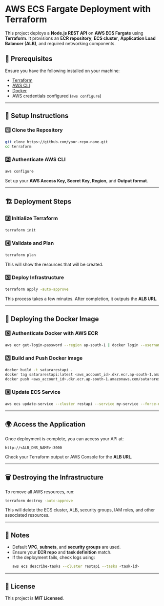 # AWS ECS Fargate Deployment with Terraform



This project deploys a **Node.js REST API** on **AWS ECS Fargate** using **Terraform**. It provisions an **ECR repository**, **ECS cluster**, **Application Load Balancer (ALB)**, and required networking components.

## 🚀 Prerequisites

Ensure you have the following installed on your machine:

- [Terraform](https://developer.hashicorp.com/terraform/downloads)
- [AWS CLI](https://aws.amazon.com/cli/)
- [Docker](https://www.docker.com/)
- AWS credentials configured (`aws configure`)

---

## 📌 Setup Instructions

### 1️⃣ Clone the Repository

```sh
git clone https://github.com/your-repo-name.git
cd terraform
```

### 2️⃣ Authenticate AWS CLI

```sh
aws configure
```

Set up your **AWS Access Key, Secret Key, Region**, and **Output format**.

---

## 🏗 Deployment Steps

### 3️⃣ Initialize Terraform

```sh
terraform init
```

### 4️⃣ Validate and Plan

```sh
terraform plan
```

This will show the resources that will be created.

### 5️⃣ Deploy Infrastructure

```sh
terraform apply -auto-approve
```

This process takes a few minutes. After completion, it outputs the **ALB URL**.

---

## 🐳 Deploying the Docker Image

### 6️⃣ Authenticate Docker with AWS ECR

```sh
aws ecr get-login-password --region ap-south-1 | docker login --username AWS --password-stdin <aws_account_id>.dkr.ecr.ap-south-1.amazonaws.com
```

### 7️⃣ Build and Push Docker Image

```sh
docker build -t satararestapi .
docker tag satararestapi:latest <aws_account_id>.dkr.ecr.ap-south-1.amazonaws.com/satararestapi:latest
docker push <aws_account_id>.dkr.ecr.ap-south-1.amazonaws.com/satararestapi:latest
```

### 8️⃣ Update ECS Service

```sh
aws ecs update-service --cluster restapi --service my-service --force-new-deployment
```

---

## 🌍 Access the Application

Once deployment is complete, you can access your API at:

```
http://<ALB_DNS_NAME>:3000
```

Check your Terraform output or AWS Console for the **ALB URL**.

---

## 🗑 Destroying the Infrastructure

To remove all AWS resources, run:

```sh
terraform destroy -auto-approve
```

This will delete the ECS cluster, ALB, security groups, IAM roles, and other associated resources.

---

## 📌 Notes

- Default **VPC**, **subnets**, and **security groups** are used.
- Ensure your **ECR repo** and **task definition** match.
- If the deployment fails, check logs using:
  ```sh
  aws ecs describe-tasks --cluster restapi --tasks <task-id>
  ```

---

## 📜 License

This project is **MIT Licensed**.

